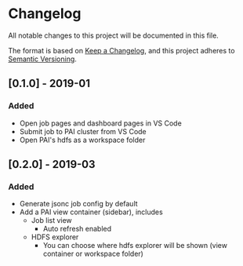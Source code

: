 # Changelog

All notable changes to this project will be documented in this file.

The format is based on [Keep a Changelog](https://keepachangelog.com/en/1.0.0/), and this project adheres to [Semantic Versioning](https://semver.org/spec/v2.0.0.html).

## [0.1.0] - 2019-01

### Added

- Open job pages and dashboard pages in VS Code
- Submit job to PAI cluster from VS Code
- Open PAI's hdfs as a workspace folder

## [0.2.0] - 2019-03

### Added

- Generate jsonc job config by default
- Add a PAI view container (sidebar), includes 
  - Job list view 
    - Auto refresh enabled
  - HDFS explorer 
    - You can choose where hdfs explorer will be shown (view container or workspace folder)